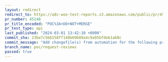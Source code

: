 ```yaml
---
layout: redirect
redirect_to: https://a8c-woo-test-reports.s3.amazonaws.com/public/pr/45148/api/index.html
pr_number: 45148
pr_title_encoded: "POC%3A+DO+NOT+MERGE"
pr_test_type: api
last_published: "2024-03-01 13:42:10 +0000"
commit_sha: 23be7c566158ff148b69b09a4c9a95bfdeb1a68c
commit_message: "Add changefile(s) from automation for the following project(s): @wooc…"
branch_name: poc/request-reviews
passed: true
---
```

